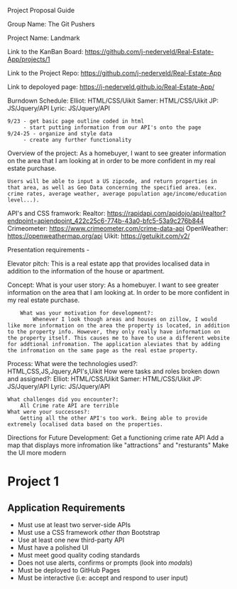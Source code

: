 Project Proposal Guide

Group Name: The Git Pushers

Project Name: Landmark

Link to the KanBan Board: 
https://github.com/j-nederveld/Real-Estate-App/projects/1

Link to the Project Repo: 
https://github.com/j-nederveld/Real-Estate-App

Link to depoloyed page:
https://j-nederveld.github.io/Real-Estate-App/

Burndown Schedule: 
    Elliot: HTML/CSS/Uikit
    Samer: HTML/CSS/Uikit
    JP: JS/Jquery/API
    Lyric: JS/Jquery/API
    
    9/23 - get basic page outline coded in html
         - start putting information from our API's onto the page 
    9/24-25 - organize and style data
         - create any further functionality



Overview of the project: 
    As a homebuyer, I want to see greater information on the area that I am looking at in order to be more confident in my real estate purchase. 

    Users will be able to input a US zipcode, and return properties in that area, as well as Geo Data concerning the specified area. (ex. crime rates, average weather, average population age/income/education level...).

API's and CSS framwork:
    Realtor: https://rapidapi.com/apidojo/api/realtor?endpoint=apiendpoint_422c25c6-774b-43a0-bfc5-53a9c276b844
    Crimeometer: https://www.crimeometer.com/crime-data-api
    OpenWeather: https://openweathermap.org/api
    Uikit: https://getuikit.com/v2/
   

Presentation requirements -

Elevator pitch: This is a real estate app that provides localised data in addition to the information of the house or apartment. 

Concept: 
        What is your user story: 
            As a homebuyer. 
            I want to see greater information on the area that I am looking at.
            In order to be more confident in my real estate purchase.
            
        What was your motivation for development?:
            Whenever I look though areas and houses on zillow, I would like more information on the area the property is located, in addition to the property info. However, they only really have information on the property itself. This causes me to have to use a different website for addtional infromation. The application aleviates that by adding the infromation on the same page as the real estae property.

Process: 
    What were the technologies used?: 
        HTML,CSS,JS,Jquery,API's,Uikit 
    How were tasks and roles broken down and assigned?:
        Elliot: HTML/CSS/Uikit
        Samer: HTML/CSS/Uikit
        JP: JS/Jquery/API
        Lyric: JS/Jquery/API

    What challenges did you encounter?: 
        All Crime rate API are terrible 
    What were your successes?: 
        Getting all the other API's too work. Being able to provide extremely localised data based on the properties.

Directions for Future Development:
    Get a functioning crime rate API
    Add a map that displays more infromation like "attractions" and "resturants"
    Make the UI more modern
                
# Project 1
## Application Requirements
* Must use at least two server-side APIs 
* Must use a CSS framework _other than_ Bootstrap
* Use at least one new third-party API
* Must have a polished UI
* Must meet good quality coding standards
* Does not use alerts, confirms or prompts (look into _modals_)
* Must be deployed to GitHub Pages
* Must be interactive (i.e: accept and respond to user input)

